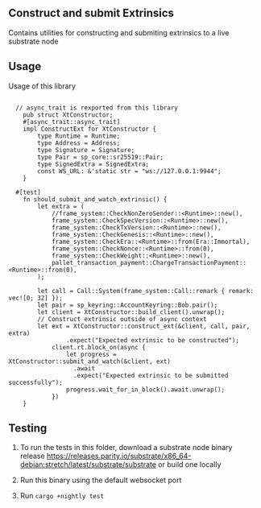 ## Construct and submit Extrinsics
Contains utilities for constructing and submiting extrinsics to a live substrate node
## Usage
Usage of this library 
```

  // async_trait is rexported from this library
	pub struct XtConstructor;
	#[async_trait::async_trait]
	impl ConstructExt for XtConstructor {
		type Runtime = Runtime;
		type Address = Address;
        type Signature = Signature;
		type Pair = sp_core::sr25519::Pair;
		type SignedExtra = SignedExtra;
		const WS_URL: &'static str = "ws://127.0.0.1:9944";
	}

  #[test]
	fn should_submit_and_watch_extrinsic() {
		let extra = (
			//frame_system::CheckNonZeroSender::<Runtime>::new(),
			frame_system::CheckSpecVersion::<Runtime>::new(),
			frame_system::CheckTxVersion::<Runtime>::new(),
			frame_system::CheckGenesis::<Runtime>::new(),
			frame_system::CheckEra::<Runtime>::from(Era::Immortal),
			frame_system::CheckNonce::<Runtime>::from(0),
			frame_system::CheckWeight::<Runtime>::new(),
			pallet_transaction_payment::ChargeTransactionPayment::<Runtime>::from(0),
		);

		let call = Call::System(frame_system::Call::remark { remark: vec![0; 32] });
		let pair = sp_keyring::AccountKeyring::Bob.pair();
		let client = XtConstructor::build_client().unwrap();
        // Construct extrinsic outside of async context
        let ext = XtConstructor::construct_ext(&client, call, pair, extra)
				.expect("Expected extrinsic to be constructed");
		    client.rt.block_on(async {
			    let progress = XtConstructor::submit_and_watch(&client, ext)
				  .await
				  .expect("Expected extrinsic to be submitted successfully");
			    progress.wait_for_in_block().await.unwrap();
		    })
	}
```

## Testing
1. To run the tests in this folder, download a substrate node binary   
release https://releases.parity.io/substrate/x86_64-debian:stretch/latest/substrate/substrate or build one locally 

2. Run this binary using the default websocket port
3. Run `cargo +nightly test`